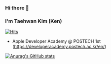 ### Hi there 👋 
### I'm Taehwan Kim (Ken)
[![Hits](https://hits.seeyoufarm.com/api/count/incr/badge.svg?url=https%3A%2F%2Fgithub.com%2Fobtusa07%2Fhit-counter&count_bg=%2379C83D&title_bg=%23555555&icon=&icon_color=%23E7E7E7&title=hits&edge_flat=false)](https://hits.seeyoufarm.com)
<!--
**obtusa07/obtusa07** is a ✨ _special_ ✨ repository because its `README.md` (this file) appears on your GitHub profile.

Here are some ideas to get you started:

- 🔭 I’m currently working on ...
- 🌱 I’m currently learning ...
- 👯 I’m looking to collaborate on ...
- 🤔 I’m looking for help with ...
- 💬 Ask me about ...
- 📫 How to reach me: ...
- 😄 Pronouns: ...
- ⚡ Fun fact: ...
-->

- Apple Developer Academy @ POSTECH 1st (https://developeracademy.postech.ac.kr/en/)



[![Anurag's GitHub stats](https://github-readme-stats.vercel.app/api?username=obtusa07&count_private=true&show_icons=true&theme=swift)](https://github.com/anuraghazra/github-readme-stats)
